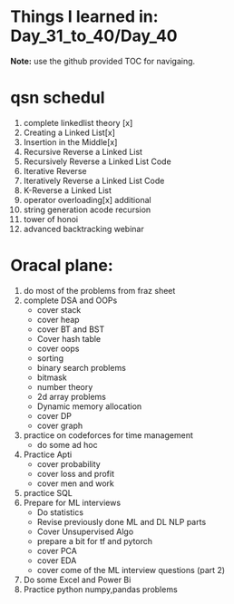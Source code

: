 # Things I learned in: Day_31_to_40/Day_40
**Note:** use the github provided TOC for navigaing.




# qsn schedul
1. complete linkedlist theory [x]
2. Creating a Linked List[x]
3. Insertion in the Middle[x]
4. Recursive Reverse a Linked List
5. Recursively Reverse a Linked List Code
6. Iterative Reverse
7. Iteratively Reverse a Linked List Code
8. K-Reverse a Linked List
9. operator overloading[x]
additional
1. string generation acode recursion 
2. tower of honoi 
3. advanced backtracking webinar


# Oracal plane:
1. do most of the problems from fraz sheet
2. complete DSA and OOPs
    + cover stack
    + cover heap
    + cover BT and BST
    + Cover hash table
    + cover oops
    + sorting
    + binary search problems
    + bitmask
    + number theory
    + 2d array problems
    + Dynamic memory allocation
    + cover DP
    + cover graph
3. practice on codeforces for time management
    + do some ad hoc
4. Practice Apti
    + cover probability
    + cover loss and profit
    + cover men and work
5. practice SQL
6. Prepare for ML interviews
    - Do statistics
    - Revise previously done ML and DL NLP parts
    - Cover Unsupervised Algo
    - prepare a bit for tf and pytorch
    - cover PCA
    - cover EDA
    - cover come of the ML interview questions (part 2)
7. Do some Excel and Power Bi
8. Practice python numpy,pandas problems


